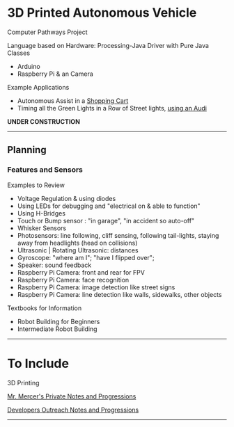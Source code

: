 # 3D Printed Autonomous Vehicle
Computer Pathways Project

Language based on Hardware: Processing-Java Driver with Pure Java Classes
- Arduino
- Raspberry Pi & an Camera

Example Applications
- Autonomous Assist in a <a href="https://blog.hackster.io/honda-driverless-shopping-cart-uses-arduinos-and-a-raspberry-pi-1e2b11212152">Shopping Cart</a>
- Timing all the Green Lights in a Row of Street lights, <a href="https://www.wired.com/story/audi-glosa-green-light-connected/?CNDID=54420720&CNDID=54420720&bxid=MjgzMTkzMzg4NzA4S0&hasha=640a1a5ded96eef712bcbf00fbc8f86f&hashb=3860a97d1899fd39f9fe724a6ff964ef4559e64a&mbid=nl_022019_daily_list3_p2&source=DAILY_NEWSLETTER&utm_brand=wired&utm_mailing=WIRED%20NL%20022019%20(1)&utm_medium=email&utm_source=nl">using an Audi</a>

**UNDER CONSTRUCTION**

---

## Planning

### Features and Sensors


Examples to Review
- Voltage Regulation & using diodes
- Using LEDs for debugging and "electrical on & able to function"
- Using H-Bridges
- Touch or Bump sensor : "in garage", "in accident so auto-off"
- Whisker Sensors
- Photosensors: line following, cliff sensing, following tail-lights, staying away from headlights (head on collisions)
- Ultrasonic | Rotating Ultrasonic: distances
- Gyroscope: "where am I"; "have I flipped over";
- Speaker: sound feedback
- Raspberry Pi Camera: front and rear for FPV
- Raspberry Pi Camera: face recognition
- Raspberry Pi Camera: image detection like street signs
- Raspberry Pi Camera: line detection like walls, sidewalks, other objects

Textbooks for Information
- Robot Building for Beginners
- Intermediate Robot Building

---

# To Include

3D Printing

<a href="https://github.com/QEHS-SpecialProjects/Autonomous-Vehicle">Mr. Mercer's Private Notes and Progressions</a>

<a href="https://github.com/Dev-Outreach/RPi-Arduino-Camera">Developers Outreach Notes and Progressions</a>

---
